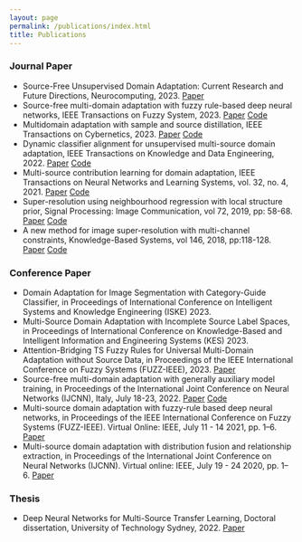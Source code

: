```yaml
---
layout: page
permalink: /publications/index.html
title: Publications
---
```


### Journal Paper

- Source-Free Unsupervised Domain Adaptation: Current Research and Future Directions,
Neurocomputing, 2023.
<font color='blue'>[Paper](https://doi.org/10.1016/j.neucom.2023.126921)</font>
- Source-free multi-domain adaptation with fuzzy rule-based deep neural networks,
IEEE Transactions on Fuzzy System, 2023.
<font color='blue'>[Paper](https://doi.org/10.1109/TFUZZ.2023.3276978)  [Code](https://github.com/AAII-DeSI/transfer-learning-el3518/tree/main/TFS-2023-SFFDN)</font>
- Multidomain adaptation with sample and source distillation,
IEEE Transactions on Cybernetics, 2023. 
<font color='blue'>[Paper](https://doi.org/10.1109/TCYB.2023.3236008) [Code](https://github.com/AAII-DeSI/transfer-learning-el3518/tree/main/TCYB-2023-SSD)</font>
- Dynamic classifier alignment for unsupervised multi-source domain adaptation,
IEEE Transactions on Knowledge and Data Engineering, 2022.
<font color='blue'>[Paper](https://doi.org/10.1109/TKDE.2022.3144423) [Code](https://github.com/AAII-DeSI/transfer-learning-el3518/tree/main/TKDE-2022-DCA)</font>
- Multi-source contribution learning for domain adaptation,
IEEE Transactions on Neural Networks and Learning Systems, vol. 32, no. 4, 2021.
<font color='blue'>[Paper](https://doi.org/10.1109/TNNLS.2021.3069982) [Code](https://github.com/AAII-DeSI/transfer-learning-el3518/tree/main/TNNLS-2021-MSCLDA)</font>
- Super-resolution using neighbourhood regression with local structure prior,
Signal Processing: Image Communication, vol 72, 2019, pp: 58-68.
<font color='blue'>[Paper](https://doi.org/10.1016/j.image.2018.12.006) [Code](https://github.com/el3518/SR-LSP)</font>
- A new method for image super-resolution with multi-channel constraints,
Knowledge-Based Systems, vol 146, 2018, pp:118-128.
<font color='blue'>[Paper](https://doi.org/10.1016/j.knosys.2018.01.034) [Code](https://github.com/el3518/MultiChannel)</font>




### Conference Paper

- Domain Adaptation for Image Segmentation with Category-Guide Classifier,
in Proceedings of  International Conference on Intelligent Systems and Knowledge Engineering (ISKE) 2023.
- Multi-Source Domain Adaptation with Incomplete Source Label Spaces,
in Proceedings of International Conference on Knowledge-Based and Intelligent Information and Engineering Systems (KES) 2023.
- Attention-Bridging TS Fuzzy Rules for Universal Multi-Domain Adaptation without Source Data,
in Proceedings of the IEEE International Conference on Fuzzy Systems (FUZZ-IEEE), 2023.
<font color='blue'>[Paper](https://doi.org/10.1109/FUZZ52849.2023.10309671)</font>
- Source-free multi-domain adaptation with generally auxiliary model training,
in Proceedings of the International Joint Conference on Neural Networks (IJCNN), Italy, July 18-23, 2022. 
<font color='blue'>[Paper](https://doi.org/10.1109/IJCNN55064.2022.9892718) [Code](https://github.com/el3518/GAM)</font>
- Multi-source domain adaptation with fuzzy-rule based deep neural networks,
in Proceedings of the IEEE International Conference on Fuzzy Systems (FUZZ-IEEE). Virtual Online: IEEE, July 11 - 14 2021, pp. 1–6. 
<font color='blue'>[Paper](https://doi.org/10.1109/FUZZ45933.2021.9494586)</font>
- Multi-source domain adaptation with distribution fusion and relationship extraction,
in Proceedings of the International Joint Conference on Neural Networks (IJCNN). Virtual online: IEEE, July 19 - 24 2020, pp. 1–6.
<font color='blue'>[Paper](https://doi.org/10.1109/IJCNN48605.2020.9207556)</font>

### Thesis
- Deep Neural Networks for Multi-Source Transfer Learning, Doctoral dissertation, University of Technology Sydney, 2022.
<font color='blue'>[Paper](http://hdl.handle.net/10453/170509)</font>
